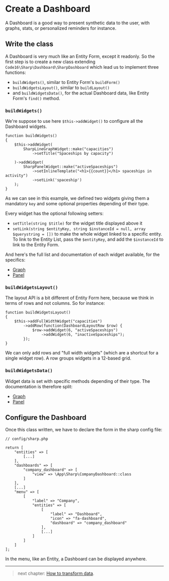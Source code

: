 # Create a Dashboard

A Dashboard is a good way to present synthetic data to the user, with graphs, stats, or personalized reminders for instance.

## Write the class

A Dashboard is very much like an Entity Form, except it readonly. So the first step is to create a new class extending `Code16\Sharp\Dashboard\SharpDashboard` which lead us to implement three functions:

- `buildWidgets()`, similar to Entity Form's `buildForm()`
- `buildWidgetsLayout()`, similar to `buildLayout()`
- and `buildWidgetsData()`, for the actual Dashboard data, like Entity Form's `find()` method.

### `buildWidgets()`

We're suppose to use here `$this->addWidget()` to configure all the Dashboard widgets.

    function buildWidgets()
    {
        $this->addWidget(
            SharpLineGraphWidget::make("capacities")
                ->setTitle("Spaceships by capacity")

        )->addWidget(
            SharpPanelWidget::make("activeSpaceships")
                ->setInlineTemplate("<h1>{{count}}</h1> spaceships in activity")
                ->setLink('spaceship')
        );
    }

As we can see in this example, we defined two widgets giving them a mandatory `key` and some optional properties depending of their type. 

Every widget has the optional following setters:

- `setTitle(string $title)` for the widget title displayed above it
- `setLink(string $entityKey, string $instanceId = null, array $querystring = [])` to make the whole widget linked to a specific entity. To link to the Entity List, pass the `$entityKey`, and add the `$instanceId` to link to the Entity Form.

And here's the full list and documentation of each widget available, for the specifics:

- [Graph](dashboard-widgets/graph.md)
- [Panel](dashboard-widgets/panel.md)

### `buildWidgetsLayout()`

The layout API is a bit different of Entity Form here, because we think in terms of rows and not columns. So for instance:

    function buildWidgetsLayout()
    {
        $this->addFullWidthWidget("capacities")
            ->addRow(function(DashboardLayoutRow $row) {
                $row->addWidget(6, "activeSpaceships")
                    ->addWidget(6, "inactiveSpaceships");
            });
    }

We can only add rows and "full width widgets" (which are a shortcut for a single widget row). A row groups widgets in a 12-based grid.

### `buildWidgetsData()`

Widget data is set with specific methods depending of their type. The documentation is therefore split:

- [Graph](dashboard-widgets/graph.md)
- [Panel](dashboard-widgets/panel.md)

## Configure the Dashboard

Once this class written, we have to declare the form in the sharp config file:

    // config/sharp.php
    
    return [
        "entities" => [
            [...]
        ],
        "dashboards" => [
            "company_dashboard" => [
                "view" => \App\Sharp\CompanyDashboard::class
            ]
        ],
        [...]
        "menu" => [
            [
                "label" => "Company",
                "entities" => [
                    [
                        "label" => "Dashboard",
                        "icon" => "fa-dashboard",
                        "dashboard" => "company_dashboard"
                    ],
                    [...]
                ]
            ]
        ]
    ];

In the menu, like an Entity, a Dashboard can be displayed anywhere.  

---

> next chapter: [How to transform data](how-to-transform-data.md).